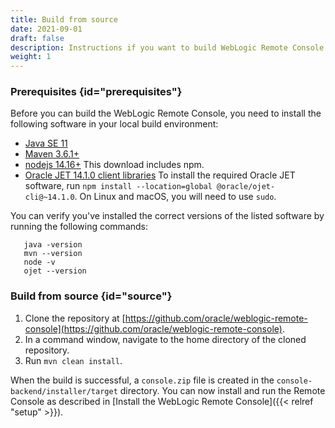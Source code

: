 ```yaml
---
title: Build from source
date: 2021-09-01
draft: false
description: Instructions if you want to build WebLogic Remote Console from source
weight: 1
---
```


### Prerequisites {id="prerequisites"}

Before you can build the WebLogic Remote Console, you need to install the following software in your local build environment:

* [Java SE 11](https://www.oracle.com/java/technologies/javase-jdk11-downloads.html)
* [Maven 3.6.1+](https://maven.apache.org/download.cgi)
* [nodejs 14.16+](https://nodejs.org/en/download/) This download includes npm.
* [Oracle JET 14.1.0 client libraries](https://www.oracle.com/tools/downloads/jet-downloads.html) To install the required Oracle JET software, run `npm install --location=global @oracle/ojet-cli@~14.1.0`. On Linux and macOS, you will need to use `sudo`.

You can verify you've installed the correct versions of the listed software by running the following commands:

```
   java -version
   mvn --version
   node -v
   ojet --version
```

### Build from source {id="source"}
1. Clone the repository at [https://github.com/oracle/weblogic-remote-console](https://github.com/oracle/weblogic-remote-console).
1. In a command window, navigate to the home directory of the cloned repository.
1. Run `mvn clean install`.

When the build is successful, a `console.zip` file is created in the `console-backend/installer/target` directory. You can now install and run the Remote Console as described in [Install the WebLogic Remote Console]({{< relref "setup" >}}).